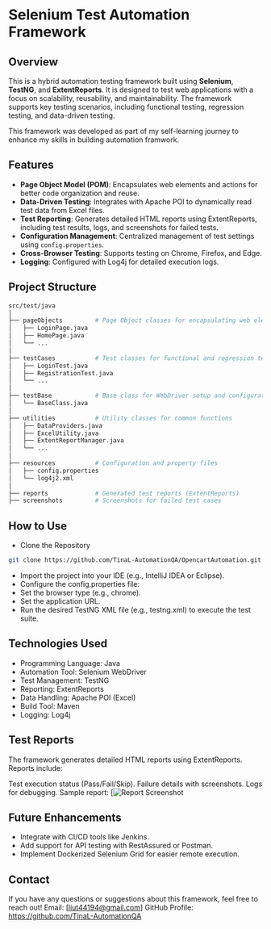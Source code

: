 # Selenium Test Automation Framework 

## Overview

This is a hybrid automation testing framework built using **Selenium**, **TestNG**, and **ExtentReports**. It is designed to test web applications with a focus on scalability, reusability, and maintainability. The framework supports key testing scenarios, including functional testing, regression testing, and data-driven testing.

This framework was developed as part of my self-learning journey to enhance my skills in building automation framwork.

## Features

- **Page Object Model (POM)**: Encapsulates web elements and actions for better code organization and reuse.
- **Data-Driven Testing**: Integrates with Apache POI to dynamically read test data from Excel files.
- **Test Reporting**: Generates detailed HTML reports using ExtentReports, including test results, logs, and screenshots for failed tests.
- **Configuration Management**: Centralized management of test settings using `config.properties`.
- **Cross-Browser Testing**: Supports testing on Chrome, Firefox, and Edge.
- **Logging**: Configured with Log4j for detailed execution logs.

## Project Structure
```bash
src/test/java
│
├── pageObjects         # Page Object classes for encapsulating web elements and actions
│   ├── LoginPage.java
│   ├── HomePage.java
│   └── ...
│
├── testCases           # Test classes for functional and regression testing
│   ├── LoginTest.java
│   ├── RegistrationTest.java
│   └── ...
│
├── testBase            # Base class for WebDriver setup and configuration
│   └── BaseClass.java
│
├── utilities           # Utility classes for common functions
│   ├── DataProviders.java
│   ├── ExcelUtility.java
│   ├── ExtentReportManager.java
│   └── ...
│
├── resources           # Configuration and property files
│   ├── config.properties
│   └── log4j2.xml
│
├── reports             # Generated test reports (ExtentReports)
├── screenshots         # Screenshots for failed test cases
```

## How to Use

- Clone the Repository
```bash  
git clone https://github.com/TinaL-AutomationQA/OpencartAutomation.git
```
- Import the project into your IDE (e.g., IntelliJ IDEA or Eclipse).
- Configure the config.properties file:
- Set the browser type (e.g., chrome).
- Set the application URL.
- Run the desired TestNG XML file (e.g., testng.xml) to execute the test suite.

## Technologies Used

- Programming Language: Java
- Automation Tool: Selenium WebDriver
- Test Management: TestNG
- Reporting: ExtentReports
- Data Handling: Apache POI (Excel)
- Build Tool: Maven
- Logging: Log4j


## Test Reports
The framework generates detailed HTML reports using ExtentReports. Reports include:

Test execution status (Pass/Fail/Skip).
Failure details with screenshots.
Logs for debugging.
Sample report:
[![Report Screenshot](https://github.com/TinaL-AutomationQA/OpencartAutomation/blob/master/report%20screenshot/Report_with_screenshot.png)

## Future Enhancements

- Integrate with CI/CD tools like Jenkins.
- Add support for API testing with RestAssured or Postman.
- Implement Dockerized Selenium Grid for easier remote execution.

## Contact

If you have any questions or suggestions about this framework, feel free to reach out!
Email: [liut44194@gmail.com]
GitHub Profile: https://github.com/TinaL-AutomationQA
